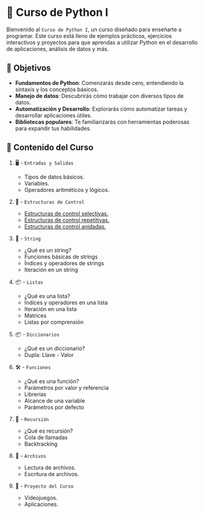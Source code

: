 # 🐍 Curso de Python I
Bienvenido al `Curso de Python I`, un curso diseñado para enseñarte a programar. Este curso está lleno de ejemplos prácticos, ejercicios interactivos y proyectos para que aprendas a utilizar Python en el desarrollo de aplicaciones, análisis de datos y más.

## 🚀 Objetivos
- **Fundamentos de Python**: Comenzarás desde cero, entendiendo la sintaxis y los conceptos básicos.
- **Manejo de datos**: Descubrirás cómo trabajar con diversos tipos de datos.
- **Automatización y Desarrollo**: Explorarás cómo automatizar tareas y desarrollar aplicaciones útiles.
- **Bibliotecas populares**: Te familiarizarás con herramientas poderosas para expandir tus habilidades.

## 📂 Contenido del Curso
1. 🖥️ - `Entradas y Salidas`
   - Tipos de datos básicos. 
   - Variables.
   - Operadores aritméticos y lógicos.  

2. 🔄 - `Estructuras de Control`
   - [Estructuras de control selectivas.](https://github.com/NS-Python1/S2-1)
   - [Estructuras de control repetitivas.](https://github.com/NS-Python1/S2-2)
   - [Estructuras de control anidadas.](https://github.com/NS-Python1/S2-3)

3. 📝 - `String`
   - ¿Qué es un string?
   - Funciones básicas de strings
   - Índices y operadores de strings
   - Iteración en un string

3. 📦 - `Listas`
   - ¿Qué es una lista?
   - Índices y operadores en una lista
   - Iteración en una lista
   - Matrices
   - Listas por comprensión
  
4. 📦 - `Diccionarios`
   - ¿Qué es un diccionario?
   - Dupla: Llave - Valor

5. 🛠️ - `Funciones`
   - ¿Qué es una función?
   - Parámetros por valor y referencia
   - Librerías
   - Alcance de una variable
   - Parámetros por defecto

6. 🔄 - `Recursión`
   - ¿Qué es recursión?
   - Cola de llamadas
   - Backtracking

7. 📂 - `Archivos`
   - Lectura de archivos.
   - Escritura de archivos. 
  
8. 🚀 - `Proyecto del Curso`
    - Videojuegos.
    - Aplicaciones.
